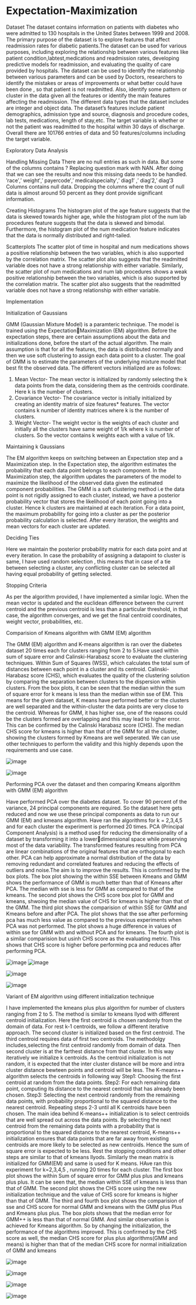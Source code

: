 # Expectation-Maximization

Dataset The dataset contains information on patients with diabetes who were admitted to 130 hospitals in the United States between 1999 and 2008. The primary purpose of the dataset is to explore features that affect readmission rates for diabetic patients.The dataset can be used for various purposes, including exploring the relationship between various features like patient condition,labtest,medications and readmission rates, developing predictive models for readmission, and evaluating the quality of care provided by hospitals. The dataset can be used to identify the relationship between various parameters and can be used by Doctors, researchers to identify the mistakes or areas of improvements or what better could have been done , so that patient is not readmitted. Also, identify some pattern or cluster in the data given all the features or identify the main features affecting the readmission. The different data types that the dataset includes are integer and object data. The dataset’s features include patient demographics, admission type and source, diagnosis and procedure codes, lab tests, medications, length of stay,etc. The target variable is whether or not the patient was readmitted to the hospital within 30 days of discharge. Overall there are 101766 entries of data and 50 features/columns including the target variable.

Exploratory Data Analysis

Handling Missing Data There are no null entries as such in data. But some of the columns contains ? Replacing question mark with NAN. After doing that we can see the results and now this missing data needs to be handled. ′race′,′ weight′,′ payercode′,′ medicalspecialty′,′ diag1′ ,′ diag′2,′ diag′3 Columns contains null data. Dropping the columns where the count of null data is almost around 50 percent as they dont provide significant information.

Creating Histograms The histogram plot of the age feature suggests that the data is skewed towards higher age, while the histogram plot of the num lab procedures feature suggests that the data is skewed and bimodal. Furthermore, the histogram plot of the num medication feature indicates that the data is normally distributed and right-tailed.

Scatterplots The scatter plot of time in hospital and num medications shows a positive relationship between the two variables, which is also supported by the correlation matrix. The scatter plot also suggests that the readmitted variable does not have a strong relationship with either variable. Similarly, the scatter plot of num medications and num lab procedures shows a weak positive relationship between the two variables, which is also supported by the correlation matrix. The scatter plot also suggests that the readmitted variable does not have a strong relationship with either variable.

Implementation

Initialization of Gaussians

GMM (Gaussian Mixture Model) is a paramteric technique. The model is trained using the ExpectationMaximization (EM) algorithm. Before the expectation steps, there are certain assumptions about the data
and initializations done, before the start of the actual algorithm. The main assumption is that for all the
features, the data is distributed normally and then we use soft clustering to assign each data point to a
cluster. The goal of GMM is to estimate the parameters of the underlying mixture model that best fit the
observed data. The different vectors initialized are as follows:
1) Mean Vector- The mean vector is initialized by randomly selecting the k data points from the data,
considering them as the centroids coordinate. Here k is the number of clusters.
2) Covariance Vector- The covariance vector is initially initialized by creating an identity matrix of size
features* features. The vector contains k number of identity matrices where k is the number of clusters.
3) Weight Vector- The weight vector is the weights of each cluster and initially all the clusters have same
weight of 1/k where k is number of clusters. So the vector contains k weights each with a value of 1/k.

Maintaining k Gaussians

The EM algorithm keeps on switching between an Expectation step and a Maximization step. In the
Expectation step, the algorithm estimates the probability that each data point belongs to each component.
In the Maximization step, the algorithm updates the parameters of the model to maximize the likelihood of
the observed data given the estimated component probabilities. The GMM is a soft clustering method i.e
the data point is not rigidly assigned to each cluster, instead, we have a posterior probability vector that
stores the likelihood of each point going into a cluster. Hence k clusters are maintained at each iteration. For
a data point, the maximum probability for going into a cluster as per the posterior probability calculation
is selected. After every iteration, the weights and mean vectors for each cluster are updated.

Deciding Ties

Here we maintain the posterior probability matrix for each data point and at every iteration.
In case the probability of assigning a datapoint to cluster is same, I have used random selection , this means
that in case of a tie between selecting a cluster, any conflicting cluster can be selected all having equal
probability of getting selected.


Stopping Criteria

As per the algorithm provided, I have implemented a similar logic. When the mean vector is updated and
the euclidean difference between the current centroid and the previous centroid is less than a particular
threshold, in that case, the algorithm converges, and we get the final centroid coordinates, weight vector,
probabilities, etc.

Comparision of Kmeans algorithm with GMM (EM) algorithm

The GMM (EM) algorithm and K-means algorithm is ran over the diabetes dataset 20 times each
for clusters ranging from 2 to 5.Have used within sum of square error and Calinski-Harabasz score
to evaluate the clustering techniques. Within Sum of Squares (WSS), which calculates the total sum
of distances between each point in a cluster and its centroid. Calinski-Harabasz score (CHS), which
evaluates the quality of the clustering solution by comparing the separation between clusters to the
dispersion within clusters. From the box plots, it can be seen that the median within the sum of square
error for k means is less than the median within sse of EM. This means for the given dataset, K means
have performed better or the clusters are well separated and the within-cluster the data points are very
close to the centroid. Whereas for GMM, it has higher sse, one of the reasons could be the clusters
formed are overlapping and this may lead to higher error. This can be confirmed by the Calinski
Harabasz score (CHS). The median CHS score for kmeans is higher than that of the GMM for all the
cluster, showing the clusters formed by Kmeans are well seperated. We can use other techniques to
perform the validity and this highly depends upon the requirements and use case.

![image](https://user-images.githubusercontent.com/37649277/236181905-5c4549d8-4895-4c9b-9e1a-f1de7290afe4.png)

![image](https://user-images.githubusercontent.com/37649277/236181915-5f06a010-a930-4ada-93a3-a956d5581ea4.png)


Performing PCA over the dataset and then comparing Kmeans algorithm with GMM (EM) algorithm

Have performed PCA over the diabetes dataset. To cover 90 percent of the variance,
24 principal components are required. So the dataset here gets reduced and now we use these principal
components as data to run our GMM (EM) and kmeans algorithm. Have ran the algorithms for k
= 2,3,4,5 and for each cluster the experiment is performed 20 times. PCA (Principal Component
Analysis) is a method used for reducing the dimensionality of a dataset by transforming it into a lowerdimensional space while preserving most of the data variability. The transformed features resulting
from PCA are linear combinations of the original features that are orthogonal to each other. PCA can
help approximate a normal distribution of the data by removing redundant and correlated features and
reducing the effects of outliers and noise.The aim is to improve the results. This is confirmed by the
box plots. The box plot showing the within SSE between Kmeans and GMM shows the performance
of GMM is much better than that of Kmeans after PCA. The median with sse is less for GMM as
compared to that of the kmeans. The second plot shows the CHS score box plot for GMM and kmeans,
shwoing the median value of CHS for kmeans is higher than that of the GMM. The third plot shows
the comparision of within SSE for GMM and Kmeans before and after PCA. The plot shows that the
sse after performing pca has much less value as compared to the previous experiments when PCA was
not performed. The plot shows a huge difference in values of within sse for GMM with and without
PCA and for kmeans. The fourth plot is a similar comparision but usinh CHS score as the evaluating
metric. This shows that CHS score is higher before performing pca and reduces after performing PCA.

![image](https://user-images.githubusercontent.com/37649277/236182187-a5a59ef9-e371-42aa-9d5e-a1965757a181.png)
![image](https://user-images.githubusercontent.com/37649277/236182205-011a4a66-3006-4ced-8823-38ee0490796e.png)

![image](https://user-images.githubusercontent.com/37649277/236182223-9895c799-32a1-439e-950a-8633914dd9e4.png)

![image](https://user-images.githubusercontent.com/37649277/236182241-5c6544bf-720a-4cac-8eef-92f457078a42.png)

 
 Variant of EM algorithm using different initialization technique
 
 I have implemented the kmeans plus plus algorithm for number of clusters ranging from 2 to 5. The method
is similar to kmeans llyod with different centroid initialization. Here the first centroid is chosen randomly
from the domain of data. For rest k-1 centroids, we follow a different iterative approach. The second cluster is
initialized based on the first centroid. The third centroid requires data of first two centroids. The methodolgy
includes,selecting the first centroid randomly from domain of data. Then second cluster is at the farthest
distance from that cluster. In this way iteratively we initialize k centroids. As the centroid initialization is not
random, it is expected that the inter cluster distance will be more and intra cluster distance bewteen points
and centroid will be less. The K-means++ algorithm selects the centroids in following way Step1: Choosing
the first centroid at random from the data points. Step2: For each remaining data point, computing its
distance to the nearest centroid that has already been chosen. Step3: Selecting the next centroid randomly
from the remaining data points, with probability proportional to the squared distance to the nearest centroid.
Repeating steps 2-3 until all K centroids have been chosen. The main idea behind K-means++ initialization
is to select centroids that are well spread out across the data points. By selecting the next centroid from the
remaining data points with a probability that is proportional to the squared distance to the nearest centroid,
K-means++ initialization ensures that data points that are far away from existing centroids are more likely
to be selected as new centroids. Hence the sum of square error is expected to be less. Rest the stopping
conditions and other steps are similar to that of kmeans llyods.
Similarly the mean matrix is initialized for GMM(EM) and same is used for K means. HAve ran this
experiment for k=2,3,4,5 , running 20 times for each cluster. The first box plot shows the within Sum of
square error for GMM plus plus and kmeans plus plus. It can be seen that, the median within SSE of kmeans
is less than that of GMM. The second plot shows the CHS score using the new initialization technique and
the value of CHS score for kmeans is higher than that of GMM. The third and fourth box plot shows the
comparision of sse and CHS score for normal GMM and kmeans with the GMM plus Plus and Kmeans
plus plus. The box plots shows that the median error for GMM++ is less than that of normal GMM. And
similar observation is achieved for Kmeans algorithm. So by changing the initialization, the performance of
the algorithms improved. This is confirmed by the CHS score as well, the median CHS score for plus plus
algorithms(GMM and means) is higher than that of the median CHS score for normal initialization of GMM
and kmeans

![image](https://user-images.githubusercontent.com/37649277/236182557-2257d8be-818d-4f90-8b22-9dff2d375251.png)


![image](https://user-images.githubusercontent.com/37649277/236182561-e8fbbc25-2d19-4b19-aa38-23968f920ad7.png)


![image](https://user-images.githubusercontent.com/37649277/236182575-396e1914-971c-47cb-8c4d-073a5891d47e.png)


![image](https://user-images.githubusercontent.com/37649277/236182589-baa065f4-5c07-4f0b-b960-37b3dc63f3f0.png)


